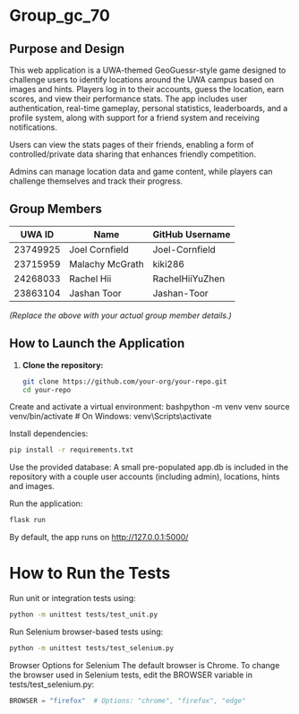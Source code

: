 # Group_gc_70

## Purpose and Design
This web application is a UWA-themed GeoGuessr-style game designed to challenge users to identify locations around the UWA campus based on images and hints. Players log in to their accounts, guess the location, earn scores, and view their performance stats. The app includes user authentication, real-time gameplay, personal statistics, leaderboards, and a profile system, along with support for a friend system and receiving notifications. 

Users can view the stats pages of their friends, enabling a form of controlled/private data sharing that enhances friendly competition.

Admins can manage location data and game content, while players can challenge themselves and track their progress.

## Group Members
| UWA ID     | Name                 | GitHub Username   |
|------------|----------------------|-------------------|
| 23749925   | Joel Cornfield       | Joel-Cornfield    |
| 23715959   | Malachy McGrath      | kiki286           |
| 24268033   | Rachel Hii           | RachelHiiYuZhen   |
| 23863104   | Jashan Toor          | Jashan-Toor       |

*(Replace the above with your actual group member details.)*

## How to Launch the Application
1. **Clone the repository:**
   ```bash
   git clone https://github.com/your-org/your-repo.git
   cd your-repo

Create and activate a virtual environment:
bashpython -m venv venv
source venv/bin/activate  # On Windows: venv\Scripts\activate

Install dependencies:
```bash
pip install -r requirements.txt
```

Use the provided database:
A small pre-populated app.db is included in the repository with a couple user accounts (including admin), locations, hints and images. 

Run the application:
```bash
flask run
```

By default, the app runs on http://127.0.0.1:5000/
# How to Run the Tests

Run unit or integration tests using:
```bash
python -m unittest tests/test_unit.py
```
Run Selenium browser-based tests using:
```bash
python -m unittest tests/test_selenium.py
```

Browser Options for Selenium
The default browser is Chrome. To change the browser used in Selenium tests, edit the BROWSER variable in tests/test_selenium.py:
```python
BROWSER = "firefox"  # Options: "chrome", "firefox", "edge"
```
